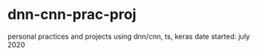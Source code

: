 # dnn-cnn-prac-proj
personal practices and projects using dnn/cnn, ts, keras
date started: july 2020 
